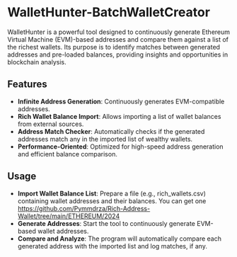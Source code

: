 # WalletHunter-BatchWalletCreator
WalletHunter is a powerful tool designed to continuously generate Ethereum Virtual Machine (EVM)-based addresses and compare them against a list of the richest wallets. Its purpose is to identify matches between generated addresses and pre-loaded balances, providing insights and opportunities in blockchain analysis.


## Features

- **Infinite Address Generation**: Continuously generates EVM-compatible addresses.
- **Rich Wallet Balance Import**: Allows importing a list of wallet balances from external sources.
- **Address Match Checker**: Automatically checks if the generated addresses match any in the imported list of wealthy wallets.
- **Performance-Oriented**: Optimized for high-speed address generation and efficient balance comparison.



## Usage

- **Import Wallet Balance List**: Prepare a file (e.g., rich_wallets.csv) containing wallet addresses and their balances. You can get one https://github.com/Pymmdrza/Rich-Address-Wallet/tree/main/ETHEREUM/2024
- **Generate Addresses**: Start the tool to continuously generate EVM-based wallet addresses.
- **Compare and Analyze**: The program will automatically compare each generated address with the imported list and log matches, if any.
